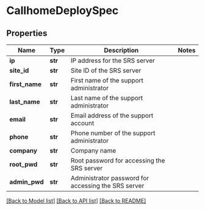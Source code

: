 # CallhomeDeploySpec

## Properties
Name | Type | Description | Notes
------------ | ------------- | ------------- | -------------
**ip** | **str** | IP address for the SRS server | 
**site_id** | **str** | Site ID of the SRS server | 
**first_name** | **str** | First name of the support administrator | 
**last_name** | **str** | Last name of the support administrator | 
**email** | **str** | Email address of the support account | 
**phone** | **str** | Phone number of the support administrator | 
**company** | **str** | Company name | 
**root_pwd** | **str** | Root password for accessing the SRS server | 
**admin_pwd** | **str** | Administrator password for accessing the SRS server | 

[[Back to Model list]](../README.md#documentation-for-models) [[Back to API list]](../README.md#documentation-for-api-endpoints) [[Back to README]](../README.md)

